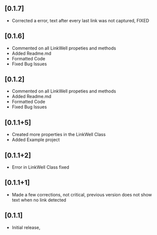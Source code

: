 ## [0.1.7]

* Corrected a error, text after every last link was not captured, FIXED

## [0.1.6]

* Commented on all LinkWell propeties and methods
* Added Readme.md
* Formatted Code
* Fixed Bug Issues


## [0.1.2]

* Commented on all LinkWell propeties and methods
* Added Readme.md
* Formatted Code
* Fixed Bug Issues


## [0.1.1+5]

* Created more properties in the LinkWell Class
* Added Example project

## [0.1.1+2]

* Error in LinkWell Class fixed

## [0.1.1+1]

* Made a few corrections, not critical, previous version does not show text when no link detected

## [0.1.1]

* Initial release,
